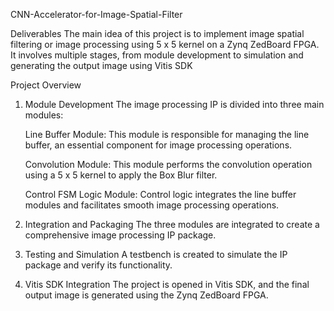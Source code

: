 CNN-Accelerator-for-Image-Spatial-Filter

Deliverables
The main idea of this project is to implement image spatial filtering or image processing using 5 x 5 kernel on a Zynq ZedBoard FPGA.
It involves multiple stages, from module development to simulation and generating the output image using Vitis SDK

Project Overview
1. Module Development
The image processing IP is divided into three main modules:

     Line Buffer Module: This module is responsible for managing the line buffer, an essential component for image processing operations.

     Convolution Module: This module performs the convolution operation using a 5 x 5 kernel to apply the Box Blur filter.

     Control FSM Logic Module: Control logic integrates the line buffer modules and facilitates smooth image processing operations.

2. Integration and Packaging
The three modules are integrated to create a comprehensive image processing IP package.

3. Testing and Simulation
A testbench is created to simulate the IP package and verify its functionality.

4. Vitis SDK Integration
The project is opened in Vitis SDK, and the final output image is generated using the Zynq ZedBoard FPGA.
